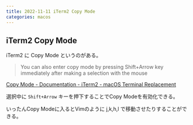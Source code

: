 ```yaml
---
title: 2022-11-11 iTerm2 Copy Mode
categories: macos
---
```


## iTerm2 Copy Mode

iTerm2 に Copy Mode というのがある。

> You can also enter copy mode by pressing Shift+Arrow key immediately after making a selection with the mouse

[Copy Mode - Documentation - iTerm2 - macOS Terminal Replacement](https://iterm2.com/documentation-copymode.html)

選択中に `Shift+Arrow` キーを押下することでCopy Modeを有効化できる。

いったんCopy Modeに入るとVimのように j,k,h,l で移動させたりすることができる。
